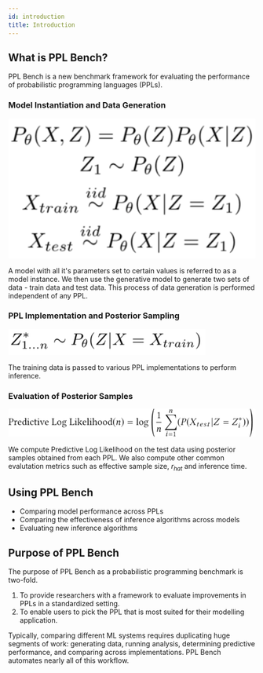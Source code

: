 ```yaml
---
id: introduction
title: Introduction
---
```

## What is PPL Bench?

PPL Bench is a new benchmark framework for evaluating the performance of probabilistic programming languages (PPLs).

### Model Instantiation and Data Generation

![Model Instantiation and Data Generation ](assets/model_instantiation.png)

A model with all it's parameters set to certain values is referred to as a model instance.
We then use the generative model to generate two sets of data - train data and test data.
This process of data generation is performed independent of any PPL.

### PPL Implementation and Posterior Sampling

![PPL Implementation and Posterior Sampling ](assets/posterior_sampling.png)

The training data is passed to various PPL implementations to perform inference.

### Evaluation of Posterior Samples

![Evaluation of Posterior Samples](assets/pll.png)

We compute Predictive Log Likelihood on the test data using posterior samples obtained from each PPL. We also compute other common evalutation metrics such as effective sample size, $r_{hat}$ and inference time.

## Using PPL Bench

* Comparing model performance across PPLs
* Comparing the effectiveness of inference algorithms across models
* Evaluating new inference algorithms

## Purpose of PPL Bench

The purpose of PPL Bench as a probabilistic programming benchmark is two-fold.

1. To provide researchers with a framework to evaluate improvements in PPLs in a standardized setting.
2. To enable users to pick the PPL that is most suited for their modelling application.

Typically, comparing different ML systems requires duplicating huge segments of work: generating data, running analysis, determining predictive performance, and comparing across implementations. PPL Bench automates nearly all of this workflow.
